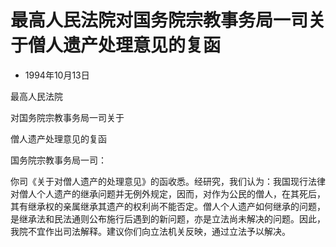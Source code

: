 # 最高人民法院对国务院宗教事务局一司关于僧人遗产处理意见的复函

- 1994年10月13日

<!-- INFO END -->

最高人民法院

对国务院宗教事务局一司关于

僧人遗产处理意见的复函

国务院宗教事务局一司：

你司《关于对僧人遗产的处理意见》的函收悉。经研究，我们认为：我国现行法律对僧人个人遗产的继承问题并无例外规定，因而，对作为公民的僧人，在其死后，其有继承权的亲属继承其遗产的权利尚不能否定。僧人个人遗产如何继承的问题，是继承法和民法通则公布施行后遇到的新问题，亦是立法尚未解决的问题。因此，我院不宜作出司法解释。建议你们向立法机关反映，通过立法予以解决。
